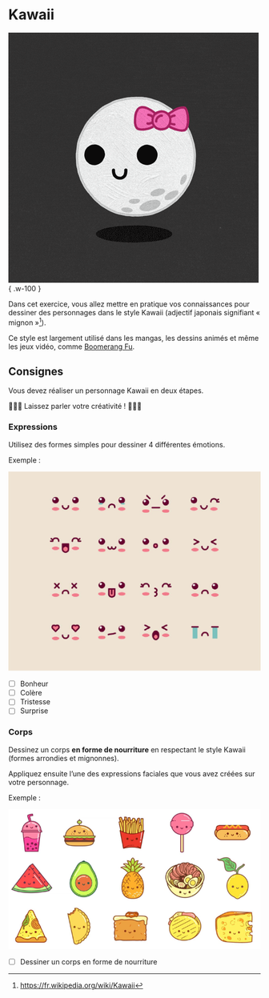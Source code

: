 # Kawaii

![](./kawaii-presentation.gif){ .w-100 }

Dans cet exercice, vous allez mettre en pratique vos connaissances pour dessiner des personnages dans le style Kawaii (adjectif japonais signifiant « mignon »[^kawaii]). 

Ce style est largement utilisé dans les mangas, les dessins animés et même les jeux vidéo, comme [Boomerang Fu](https://store.steampowered.com/app/965680/Boomerang_Fu/).

[^kawaii]: <https://fr.wikipedia.org/wiki/Kawaii>

## Consignes

Vous devez réaliser un personnage Kawaii en deux étapes.

🎨🎨🎨 Laissez parler votre créativité ! 🎨🎨🎨

### Expressions

Utilisez des formes simples pour dessiner 4 différentes émotions.

Exemple : 

![](./expressions-kawaii.png)

- [ ] Bonheur
- [ ] Colère
- [ ] Tristesse
- [ ] Surprise

### Corps

Dessinez un corps **en forme de nourriture** en respectant le style Kawaii (formes arrondies et mignonnes).

Appliquez ensuite l’une des expressions faciales que vous avez créées sur votre personnage.

Exemple : 

![](./food.png)

- [ ] Dessiner un corps en forme de nourriture
